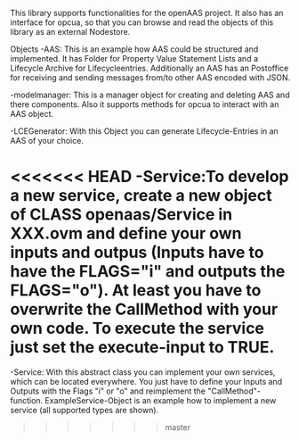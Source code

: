 This library supports functionalities for the openAAS project. It also has an interface for opcua, so that you can browse and read the objects of this library as an external Nodestore.

Objects
-AAS: This is an example how AAS could be structured and implemented. It has Folder for Property Value Statement Lists and a Lifecycle Archive for Lifecycleentries. Additionally an AAS has an Postoffice for receiving and sending messages from/to other AAS encoded with JSON.

-modelmanager: This is a manager object for creating and deleting AAS and there components. Also it supports methods for opcua to interact with an AAS object.

-LCEGenerator: With this Object you can generate Lifecycle-Entries in an AAS of your choice.

<<<<<<< HEAD
-Service:To develop a new service, create a new object of CLASS openaas/Service in XXX.ovm and define your own inputs and outpus (Inputs have to have the FLAGS="i" and outputs the FLAGS="o"). At least you have to overwrite the CallMethod with your own code. To execute the service just set the execute-input to TRUE.
=======
-Service: With this abstract class you can implement your own services, which can be located everywhere. You just have to define your Inputs and Outputs with the Flags "i" or "o" and reimplement the "CallMethod"-function. ExampleService-Object is an example how to implement a new service (all supported types are shown).
>>>>>>> master

